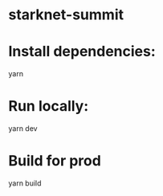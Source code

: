 # starknet-summit

# Install dependencies:

yarn

# Run locally:

yarn dev

# Build for prod

yarn build



